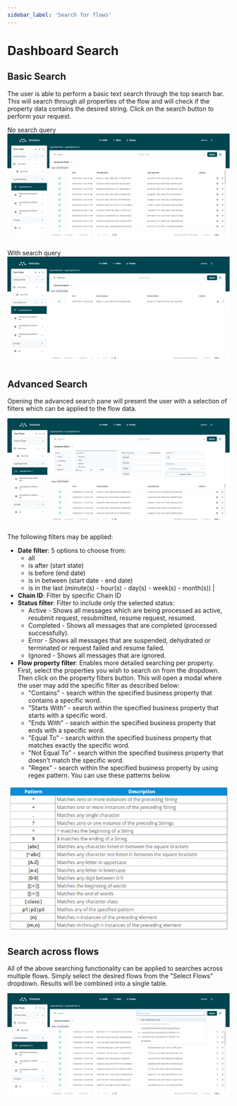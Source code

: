 ```yaml
---
sidebar_label: 'Search for flows'
---
```


# Dashboard Search

## Basic Search

The user is able to perform a basic text search through the top search bar. This will search through all properties of the flow and will check if the property data contains the desired string. Click on the search button to perform your request.

No search query
![basic search](../../images/v2_search-basic1.png)

With search query
![basic search](../../images/v2_search-basic2.png)

## Advanced Search

Opening the advanced search pane will present the user with a selection of filters which can be applied to the flow data.

![basic search](../../images/v2_search-advanced1.png)

The following filters may be applied:

* **Date filter**: 5 options to choose from:
  * all
  * is after (start state)
  * is before (end date)
  * is in between (start date - end date)
  * is in the last (minute(s) - hour(s) - day(s) - week(s) - month(s)) |
* **Chain ID**: Filter by specific Chain ID
* **Status filter**: Filter to include only the selected status:
  * Active - Shows all messages which are being processed as active, resubmit request, resubmitted, resume request, resumed.
  * Completed - Shows all messages that are completed (processed successfully).
  * Error - Shows all messages that are suspended, dehydrated or terminated or request failed and resume failed.
  * Ignored -  Shows all messages that are ignored.
 * **Flow property filter**: Enables more detailed searching per property. First, select the properties you wish to search on from the dropdown. Then click on the property filters button. This will open a modal where the user may add the specific filter as described below: 
   * "Contains" - search within the specified business property that contains a specific word.
   * "Starts With" - search within the specified business property that starts with a specific word.
   * "Ends With" - search within the specified business property that ends with a specific word.
   * "Equal To" - search within the specified business property that matches exactly the specific word.
   * "Not Equal To" - search within the specified business property that doesn't match the specific word.
   * "Regex" - search within the specified business property by using regex pattern. You can use these patterns below.
   
  ![regex](../../images/dashboard/regex.png)

## Search across flows

All of the above searching functionality can be applied to searches across multiple flows. Simply select the desired flows from the "Select Flows" dropdown. Results will be combined into a single table.

![basic search](../../images/v2_search-advanced3.png)
